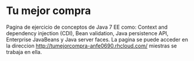 Tu mejor compra
===============

Pagina de ejercicio de conceptos de Java 7 EE como: Context and dependency injection (CDI), Bean validation, Java persistence API, Enterprise JavaBeans y Java server faces.
La pagina se puede acceder en la direccion http://tumejorcompra-anfe0690.rhcloud.com/ miestras se trabaja en ella.

